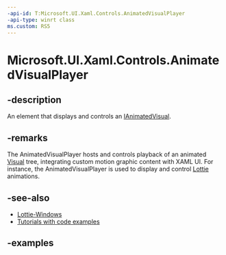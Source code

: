 ```yaml
---
-api-id: T:Microsoft.UI.Xaml.Controls.AnimatedVisualPlayer
-api-type: winrt class
ms.custom: RS5
---
```


<!-- Class syntax.
public class AnimatedVisualPlayer : FrameworkElement, FrameworkElement
-->

# Microsoft.UI.Xaml.Controls.AnimatedVisualPlayer

## -description

An element that displays and controls an [IAnimatedVisual](https://docs.microsoft.com/uwp/api/microsoft.ui.xaml.controls.ianimatedvisual).

## -remarks

The AnimatedVisualPlayer hosts and controls playback of an animated [Visual](https://docs.microsoft.com/uwp/api/Windows.UI.Composition.Visual) tree, integrating custom motion graphic content with XAML UI. For instance, the AnimatedVisualPlayer is used to display and control [Lottie](https://aka.ms/lottiedocs) animations.

## -see-also

* [Lottie-Windows](https://aka.ms/lottie)
* [Tutorials with code examples](https://aka.ms/lottiedocs#tutorials)

## -examples

